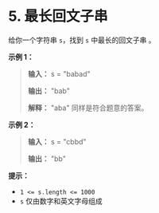 # 5. 最长回文子串

给你一个字符串 `s`，找到 `s` 中最长的回文子串 。

**示例 1：**

> **输入：** s = "babad"
> 
> **输出：** "bab"
> 
> **解释：** "aba" 同样是符合题意的答案。
>

**示例 2：**

> **输入：** s = "cbbd"
> 
> **输出：** "bb"
>

**提示：**

*   `1 <= s.length <= 1000`
*   `s` 仅由数字和英文字母组成